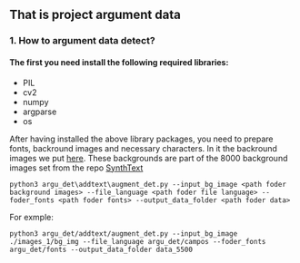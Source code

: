 ## That is project argument data

### 1. How to argument data detect?
#### The first you need install the following required libraries:

* PIL
* cv2
* numpy
* argparse
* os

 After having installed the above library packages, you need to prepare fonts, backround images and necessary characters. In it the backround images we put [here](https://drive.google.com/drive/folders/1CcgheeiRWSgsMTt6A5CJauvroazXHFsr?usp=share_link). These backgrounds are part of the 8000 background images set from the repo [SynthText](https://github.com/ankush-me/SynthText.git)

```
python3 argu_det\addtext\augment_det.py --input_bg_image <path foder background images> --file_language <path foder file language> --foder_fonts <path foder fonts> --output_data_folder <path foder data>
```
For exmple:
```
python3 argu_det/addtext/augment_det.py --input_bg_image ./images_1/bg_img --file_language argu_det/campos --foder_fonts argu_det/fonts --output_data_folder data_5500
```
